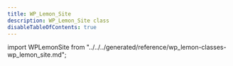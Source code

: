 ```yaml
---
title: WP_Lemon_Site
description: WP_Lemon_Site class
disableTableOfContents: true
---
```

import WPLemonSite from "../../../generated/reference/wp_lemon-classes-wp_lemon_site.md";

<WPLemonSite />